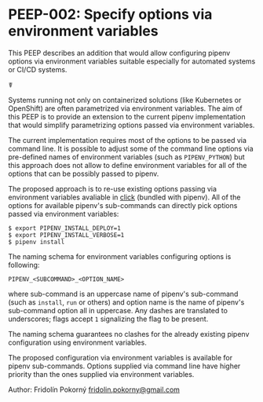 # PEEP-002: Specify options via environment variables

This PEEP describes an addition that would allow configuring pipenv options via environment variables suitable especially for automated systems or CI/CD systems.

☤

Systems running not only on containerized solutions (like Kubernetes or OpenShift) are often parametrized via environment variables. The aim of this PEEP is to provide an extension to the current pipenv implementation that would simplify parametrizing options passed via environment variables.

The current implementation requires most of the options to be passed via command line. It is possible to adjust some of the command line options via pre-defined names of environment variables (such as ``PIPENV_PYTHON``) but this approach does not allow to define environment variables for all of the options that can be possibly passed to pipenv.

The proposed approach is to re-use existing options passing via environment variables avaliable in [click](http://click.pocoo.org/5/options/#values-from-environment-variables>) (bundled with pipenv). All of the options for available pipenv's sub-commands can directly pick options passed via environment variables:

```console
$ export PIPENV_INSTALL_DEPLOY=1
$ export PIPENV_INSTALL_VERBOSE=1
$ pipenv install
```

The naming schema for environment variables configuring options is following:

```
PIPENV_<SUBCOMMAND>_<OPTION_NAME>
```

where sub-command is an uppercase name of pipenv's sub-command (such as `install`, `run` or others) and option name is the name of pipenv's sub-command option all in uppercase. Any dashes are translated to underscores; flags accept `1` signalizing the flag to be present.

The naming schema guarantees no clashes for the already existing pipenv configuration using environment variables.

The proposed configuration via environment variables is available for pipenv sub-commands. Options supplied via command line have higher priority than the ones supplied via environment variables.

Author: Fridolín Pokorný <fridolin.pokorny@gmail.com>

